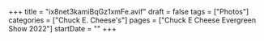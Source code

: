 +++
title = "ix8net3kamiBqGz1xmFe.avif"
draft = false
tags = ["Photos"]
categories = ["Chuck E. Cheese's"]
pages = ["Chuck E Cheese Evergreen Show 2022"]
startDate = ""
+++

